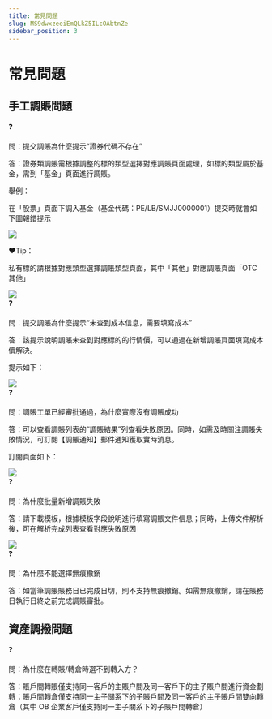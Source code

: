 ```yaml
---
title: 常見問題
slug: MS9dwxzeeiEmQLkZ5ILcOAbtnZe
sidebar_position: 3
---
```



# 常見問題

## 手工調賬問題

<div class="callout callout-bg-2 callout-border-2">
<div class='callout-emoji'>❓</div>
<p>問：提交調賬為什麼提示“證券代碼不存在”</p>
</div>

答：證券類調賬需根據調整的標的類型選擇對應調賬頁面處理，如標的類型屬於基金，需到「基金」頁面進行調賬。

舉例：

在「股票」頁面下調入基金（基金代碼：PE/LB/SMJJ0000001）提交時就會如下圖報錯提示

<img src="/assets/N91JbO7AAoiknCx75cYcG9I5nEg.png" src-width="3394" src-height="1808" align="center"/>

❤️Tip：

私有標的請根據對應類型選擇調賬類型頁面，其中「其他」對應調賬頁面「OTC其他」

<img src="/assets/ZqPab0777olXIExPLc1cyTLynRd.png" src-width="3282" src-height="1368" align="center"/>

<div class="callout callout-bg-2 callout-border-2">
<div class='callout-emoji'>❓</div>
<p>問：提交調賬為什麼提示“未查到成本信息，需要填寫成本”</p>
</div>

答：該提示說明調賬未查到對應標的的行情價，可以通過在新增調賬頁面填寫成本價解決。

提示如下：

<img src="/assets/B9IibZHFboTjukxoerectivunzg.png" src-width="3290" src-height="1712" align="center"/>

<div class="callout callout-bg-2 callout-border-2">
<div class='callout-emoji'>❓</div>
<p>問：調賬工單已經審批通過，為什麼實際沒有調賬成功</p>
</div>

答：可以查看調賬列表的“調賬結果”列查看失敗原因。同時，如需及時關注調賬失敗情況，可訂閱【調賬通知】郵件通知獲取實時消息。

訂閱頁面如下：

<img src="/assets/Cl7vbimSOoSIaMx04GNcdTt4nxb.png" src-width="3768" src-height="1248" align="center"/>

<div class="callout callout-bg-2 callout-border-2">
<div class='callout-emoji'>❓</div>
<p>問：為什麼批量新增調賬失敗</p>
</div>

答：請下載模板，根據模板字段說明進行填寫調賬文件信息；同時，上傳文件解析後，可在解析完成列表查看對應失敗原因

<img src="/assets/LXYmbZrb6osOLSx69YLcAp5AnOd.png" src-width="3314" src-height="1638" align="center"/>

<div class="callout callout-bg-2 callout-border-2">
<div class='callout-emoji'>❓</div>
<p>問：為什麼不能選擇無痕撤銷</p>
</div>

答：如當筆調賬賬務日已完成日切，則不支持無痕撤銷。如需無痕撤銷，請在賬務日執行日終之前完成調賬審批。

## 資產調撥問題

<div class="callout callout-bg-2 callout-border-2">
<div class='callout-emoji'>❓</div>
<p>問：為什麼在轉賬/轉倉時選不到轉入方？</p>
</div>

答：賬戶間轉賬僅支持同一客戶的主賬户間及同一客戶下的主子賬户間進行資金劃轉；賬戶間轉倉僅支持同一主子關系下的子賬戶間及同一客戶的主子賬戶間雙向轉倉（其中 OB 企業客戶僅支持同一主子關系下的子賬戶間轉倉）

